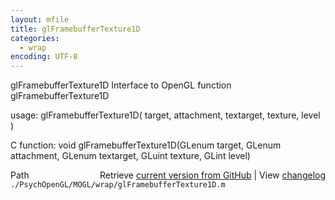 ```yaml
---
layout: mfile
title: glFramebufferTexture1D
categories:
  - wrap
encoding: UTF-8
---
```


glFramebufferTexture1D  Interface to OpenGL function glFramebufferTexture1D  

usage:  glFramebufferTexture1D( target, attachment, textarget, texture, level )  

C function:  void glFramebufferTexture1D(GLenum target, GLenum attachment, GLenum textarget, GLuint texture, GLint level)  


<div class="code_header" style="text-align:right;">
  <span style="float:left;">Path&nbsp;&nbsp;</span> <span class="counter">Retrieve <a href=
  "https://raw.github.com/Psychtoolbox-3/Psychtoolbox-3/beta/./PsychOpenGL/MOGL/wrap/glFramebufferTexture1D.m">current version from GitHub</a> | View <a href=
  "https://github.com/Psychtoolbox-3/Psychtoolbox-3/commits/beta/./PsychOpenGL/MOGL/wrap/glFramebufferTexture1D.m">changelog</a></span>
</div>
<div class="code">
  <code>./PsychOpenGL/MOGL/wrap/glFramebufferTexture1D.m</code>
</div>
